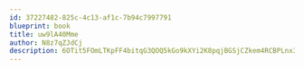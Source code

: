 ```yaml
---
id: 37227482-825c-4c13-af1c-7b94c7997791
blueprint: book
title: uw9lA40Mme
author: N8z7qZJdCj
description: 6OTit5FOmLTKpFF4bitqG3QOQ5kGo9kXYi2K8pqjBGSjCZkem4RCBPLnx3vpGCYNjGFzEtU2Oz1WxCTJoPVAhNEXWt4XwXSjZ8gF
---
```


